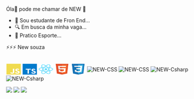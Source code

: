 Óla👋
pode me chamar de NEW 🤙



- 🔭 Sou estudante de Fron End...
- 🔍 Em busca da minha vaga...
- 🥎 Pratico Esporte...



⚡⚡⚡ New souza

<div style="display: inline_block"><br>
  <img align="center" alt="NEW-Js" height="30" width="40" src="https://raw.githubusercontent.com/devicons/devicon/master/icons/javascript/javascript-plain.svg">
  <img align="center" alt="NEW-Ts" height="30" width="40" src="https://raw.githubusercontent.com/devicons/devicon/master/icons/typescript/typescript-plain.svg">
  <img align="center" alt="NEW-React" height="30" width="40" src="https://raw.githubusercontent.com/devicons/devicon/master/icons/react/react-original.svg">
  <img align="center" alt="NEW-HTML" height="30" width="40" src="https://raw.githubusercontent.com/devicons/devicon/master/icons/html5/html5-original.svg">
  <img align="center" alt="NEW-CSS" height="30" width="40" src="https://raw.githubusercontent.com/devicons/devicon/master/icons/css3/css3-original.svg">
  
 
  <img align="center"  alt="NEW-CSS" height="60" width="40" src="https://cdn.jsdelivr.net/gh/devicons/devicon@latest/icons/nodejs/nodejs-plain.svg" />
  <img align="center"  alt="NEW-CSS" height="60" width="40" src="https://cdn.jsdelivr.net/gh/devicons/devicon@latest/icons/tailwindcss/tailwindcss-original.svg" /> 
  <img align="center" alt="NEW-Csharp" height="40" width="60" src="https://cdn.jsdelivr.net/gh/devicons/devicon@latest/icons/firebase/firebase-original.svg" />
   <img align="center" alt="NEW-Csharp" height="40" width="60" src="https://cdn.jsdelivr.net/gh/devicons/devicon@latest/icons/wordpress/wordpress-plain.svg" />
  

          
</div>
  
   
  <a href="https://www.linkedin.com/in/new-souza-7583a6297/" target="_blank"><img src="https://img.shields.io/badge/-LinkedIn-%230077B5?style=for-the-badge&logo=linkedin&logoColor=white" target="_blank"></a> 
  <a href="https://www.instagram.com/newsouzaa/"><img src="https://img.shields.io/badge/-Instagram-%23E4405F?style=for-the-badge&logo=instagram&logoColor=white" target="_blank"></a>
  <a href = "mailto:"><img src="https://img.shields.io/badge/-Gmail-%23333?style=for-the-badge&logo=gmail&logoColor=white" target="_blank"></a>
  
 
<div> 

</div>
